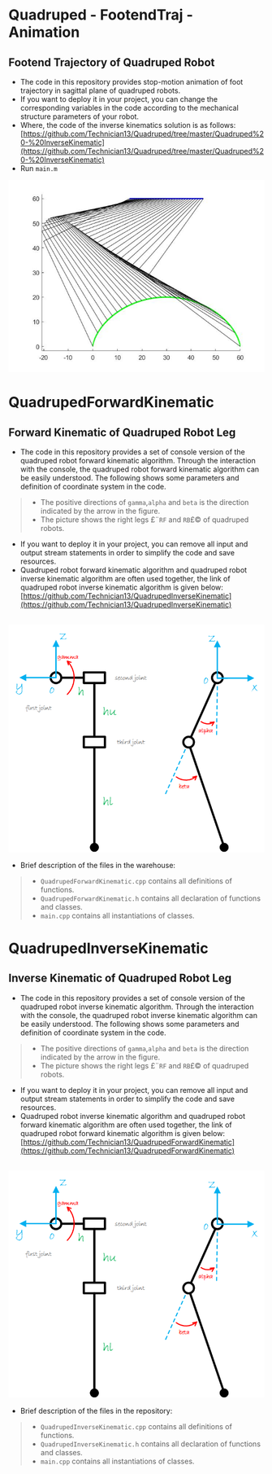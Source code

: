 # Quadruped - FootendTraj - Animation
## Footend Trajectory of Quadruped Robot
* The code in this repository provides stop-motion animation of foot trajectory in sagittal plane of quadruped robots.     
* If you want to deploy it in your project, you can change the corresponding variables in the code according to the mechanical structure parameters of your robot. 
* Where, the code of the inverse kinematics solution is as follows:      
[https://github.com/Technician13/Quadruped/tree/master/Quadruped%20-%20InverseKinematic](https://github.com/Technician13/Quadruped/tree/master/Quadruped%20-%20InverseKinematic)       
* Run ` main.m `  

<div align=center>
 <img src="https://github.com/Technician13/Quadruped/blob/master/Quadruped%20-%20FootendTraj-Animation/images/result.png"/>       
</div>

    
    
# QuadrupedForwardKinematic
## Forward Kinematic of Quadruped Robot Leg
* The code in this repository provides a set of console version of the quadruped robot forward kinematic algorithm. Through the interaction with the console, the quadruped robot forward kinematic algorithm can be easily understood. The following shows some parameters and definition of coordinate system in the code.
>* The positive directions of  `gamma`,`alpha` and `beta` is the direction indicated by the arrow in the figure.
>* The picture shows the right legs £¨`RF` and `RB`£© of quadruped robots. 
* If you want to deploy it in your project, you can remove all input and output stream statements in order to simplify the code and save resources.
* Quadruped robot forward kinematic algorithm and quadruped robot inverse kinematic algorithm are often used together, the link of quadruped robot inverse kinematic algorithm is given below:
    <br>[https://github.com/Technician13/QuadrupedInverseKinematic](https://github.com/Technician13/QuadrupedInverseKinematic)
    
<br>![images](https://github.com/Technician13/QuadrupedForwardKinematic/raw/master/images/QuadrupedParameters.png?raw=true)

* Brief description of the files in the warehouse:
>* `QuadrupedForwardKinematic.cpp` contains all definitions of functions.
>* `QuadrupedForwardKinematic.h` contains all declaration of functions and classes.
>* `main.cpp` contains all instantiations of classes.       



# QuadrupedInverseKinematic
## Inverse Kinematic of Quadruped Robot Leg
* The code in this repository provides a set of console version of the quadruped robot inverse kinematic algorithm. Through the interaction with the console, the quadruped robot inverse kinematic algorithm can be easily understood. The following shows some parameters and definition of coordinate system in the code.
>* The positive directions of  `gamma`,`alpha` and `beta` is the direction indicated by the arrow in the figure.
>* The picture shows the right legs £¨`RF` and `RB`£© of quadruped robots. 
* If you want to deploy it in your project, you can remove all input and output stream statements in order to simplify the code and save resources.
* Quadruped robot inverse kinematic algorithm and quadruped robot forward kinematic algorithm are often used together, the link of quadruped robot forward kinematic algorithm is given below:
    <br>[https://github.com/Technician13/QuadrupedForwardKinematic](https://github.com/Technician13/QuadrupedForwardKinematic)
    
<br>![images](https://github.com/Technician13/QuadrupedInverseKinematic/raw/master/images/QuadrupedParameters.png?raw=true)

* Brief description of the files in the repository:
>* `QuadrupedInverseKinematic.cpp` contains all definitions of functions.
>* `QuadrupedInverseKinematic.h` contains all declaration of functions and classes.
>* `main.cpp` contains all instantiations of classes.


